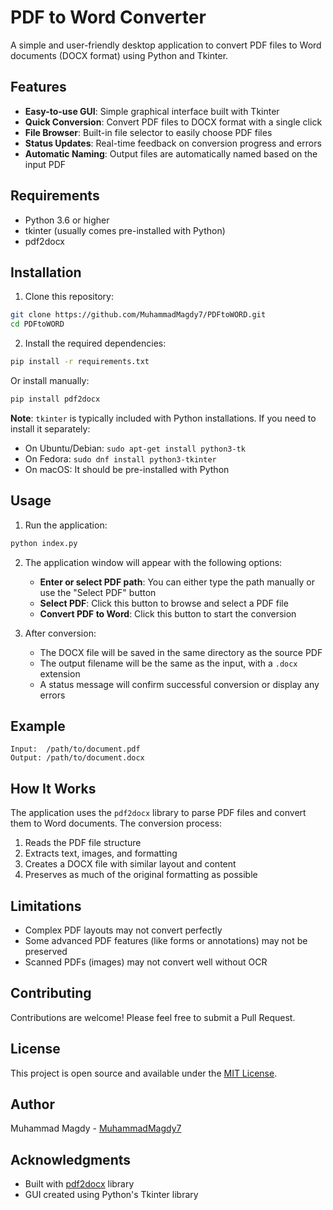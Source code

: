 # PDF to Word Converter

A simple and user-friendly desktop application to convert PDF files to Word documents (DOCX format) using Python and Tkinter.

## Features

- **Easy-to-use GUI**: Simple graphical interface built with Tkinter
- **Quick Conversion**: Convert PDF files to DOCX format with a single click
- **File Browser**: Built-in file selector to easily choose PDF files
- **Status Updates**: Real-time feedback on conversion progress and errors
- **Automatic Naming**: Output files are automatically named based on the input PDF

## Requirements

- Python 3.6 or higher
- tkinter (usually comes pre-installed with Python)
- pdf2docx

## Installation

1. Clone this repository:
```bash
git clone https://github.com/MuhammadMagdy7/PDFtoWORD.git
cd PDFtoWORD
```

2. Install the required dependencies:
```bash
pip install -r requirements.txt
```

Or install manually:
```bash
pip install pdf2docx
```

**Note**: `tkinter` is typically included with Python installations. If you need to install it separately:
- On Ubuntu/Debian: `sudo apt-get install python3-tk`
- On Fedora: `sudo dnf install python3-tkinter`
- On macOS: It should be pre-installed with Python

## Usage

1. Run the application:
```bash
python index.py
```

2. The application window will appear with the following options:
   - **Enter or select PDF path**: You can either type the path manually or use the "Select PDF" button
   - **Select PDF**: Click this button to browse and select a PDF file
   - **Convert PDF to Word**: Click this button to start the conversion

3. After conversion:
   - The DOCX file will be saved in the same directory as the source PDF
   - The output filename will be the same as the input, with a `.docx` extension
   - A status message will confirm successful conversion or display any errors

## Example

```
Input:  /path/to/document.pdf
Output: /path/to/document.docx
```

## How It Works

The application uses the `pdf2docx` library to parse PDF files and convert them to Word documents. The conversion process:
1. Reads the PDF file structure
2. Extracts text, images, and formatting
3. Creates a DOCX file with similar layout and content
4. Preserves as much of the original formatting as possible

## Limitations

- Complex PDF layouts may not convert perfectly
- Some advanced PDF features (like forms or annotations) may not be preserved
- Scanned PDFs (images) may not convert well without OCR

## Contributing

Contributions are welcome! Please feel free to submit a Pull Request.

## License

This project is open source and available under the [MIT License](LICENSE).

## Author

Muhammad Magdy - [MuhammadMagdy7](https://github.com/MuhammadMagdy7)

## Acknowledgments

- Built with [pdf2docx](https://github.com/dothinking/pdf2docx) library
- GUI created using Python's Tkinter library
